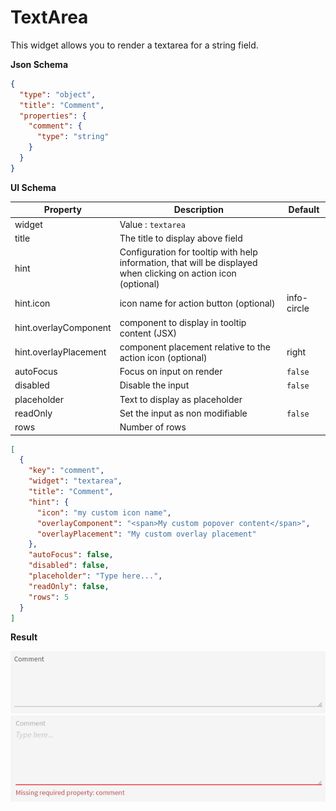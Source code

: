 # TextArea

This widget allows you to render a textarea for a string field.

**Json Schema**
```json
{
  "type": "object",
  "title": "Comment",
  "properties": {
    "comment": {
      "type": "string"
    }
  }
}
```

**UI Schema**

| Property | Description | Default |
|---|---|---|
| widget | Value : `textarea` |  |
| title | The title to display above field |  |
| hint | Configuration for tooltip with help information, that will be displayed when clicking on action icon (optional) | |
| hint.icon | icon name for action button (optional) | info-circle |
| hint.overlayComponent | component to display in tooltip content (JSX) | |
| hint.overlayPlacement | component placement relative to the action icon (optional) | right |
| autoFocus | Focus on input on render | `false` |
| disabled | Disable the input | `false` |
| placeholder | Text to display as placeholder |  |
| readOnly | Set the input as non modifiable | `false` |
| rows | Number of rows |  |

```json
[
  {
    "key": "comment",
    "widget": "textarea",
    "title": "Comment",
    "hint": {
      "icon": "my custom icon name",
      "overlayComponent": "<span>My custom popover content</span>",
      "overlayPlacement": "My custom overlay placement"
    },
    "autoFocus": false,
    "disabled": false,
    "placeholder": "Type here...",
    "readOnly": false,
    "rows": 5
  }
]
```

**Result**

![Textarea](screenshot.png)
![Textarea with error](screenshot-with-error.png)
